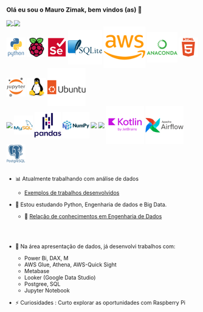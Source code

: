 ### Olá eu sou o Mauro Zimak, bem vindos (as) 👋

<a href="https://github.com/mzimak/github-readme-stats">
  <img height=150 align="center"src="https://github-readme-stats.vercel.app/api?username=mzimak&theme=neon" />
</a>

<a href="https://github.com/mzimak/">
  <img height=150 align="center"src="https://github-readme-stats.vercel.app/api/top-langs?username=mzimak&theme=neon" />
</a>

<div style=display> 

  <img height=50 align="center" src="https://github.com/devicons/devicon/blob/master/icons/python/python-original-wordmark.svg">
  <img height=50 align="center" src="https://github.com/devicons/devicon/blob/master/icons/raspberrypi/raspberrypi-original.svg">
  <img height=50 align="center" src="https://github.com/devicons/devicon/blob/master/icons/selenium/selenium-original.svg">
  <img height=90 align="center" src="https://github.com/devicons/devicon/blob/master/icons/sqlite/sqlite-original-wordmark.svg">
  <img height=110 align="center" src="https://github.com/devicons/devicon/blob/master/icons/amazonwebservices/amazonwebservices-plain-wordmark.svg">
  <img height=80 align="center" src="https://github.com/devicons/devicon/blob/master/icons/anaconda/anaconda-original-wordmark.svg">
  <img height=50 align="center" src="https://github.com/devicons/devicon/blob/master/icons/html5/html5-plain-wordmark.svg">
  <img height=50 align="center" src="https://github.com/devicons/devicon/blob/master/icons/jupyter/jupyter-original-wordmark.svg">
  <img height=50 align="center" src="https://github.com/devicons/devicon/blob/master/icons/linux/linux-original.svg">
  <img height=100 align="center"  src="https://raw.githubusercontent.com/devicons/devicon/master/icons/ubuntu/ubuntu-original-wordmark.svg">
   
</div>

  
<div style=display> 
  <img height=30 align="center" src="https://www.nicepng.com/png/full/34-349631_microsoft-azure-logo-svg.png"> 
  <img height=50 align="center" src="https://github.com/devicons/devicon/blob/master/icons/mysql/mysql-original-wordmark.svg">
  <img height=70 align="center" src="https://github.com/devicons/devicon/blob/master/icons/pandas/pandas-original-wordmark.svg">
  <img height=70 align="center" src="https://github.com/devicons/devicon/blob/master/icons/numpy/numpy-original-wordmark.svg">
  <img height=40 align="center" src="https://seeklogo.com/images/P/power-bi-microsoft-logo-E4FC8DE4A9-seeklogo.com.png">
  <img height=40 align="center" src="https://www.powerpivot.sk/wp-content/uploads/2018/03/powerpivot_dax_studio_logo.png">
  <img height=100 align="center" src="https://github.com/devicons/devicon/blob/master/icons/kotlin/kotlin-plain-wordmark.svg">
  <img height=100 align="center" src="https://github.com/devicons/devicon/blob/master/icons/apacheairflow/apacheairflow-original-wordmark.svg">
  <img height=50 align="center" src="https://github.com/devicons/devicon/blob/master/icons/postgresql/postgresql-plain-wordmark.svg">

</div>
<br>

- 📊 Atualmente trabalhando com análise de dados
  - <a href="https://github.com/mzimak/Analise-de-dados"> Exemplos de trabalhos desenvolvidos </a>

  
- 🌱 Estou estudando Python, Engenharia de dados e Big Data.
  - 🎲 <a href="https://github.com/mzimak/Engenharia-de-dados"> Relação de conhecimentos em Engenharia de Dados</a>



<br>  <br>  

- 👯 Na área apresentação de dados, já desenvolvi trabalhos com:
   - Power Bi, DAX, M
   - AWS Glue, Athena, AWS-Quick Sight
   - Metabase
   - Looker (Google Data Studio)
   - Postgree, SQL
   - Jupyter Notebook

- ⚡ Curiosidades :  Curto explorar as oportunidades com Raspberry Pi
<br>  <br>  

